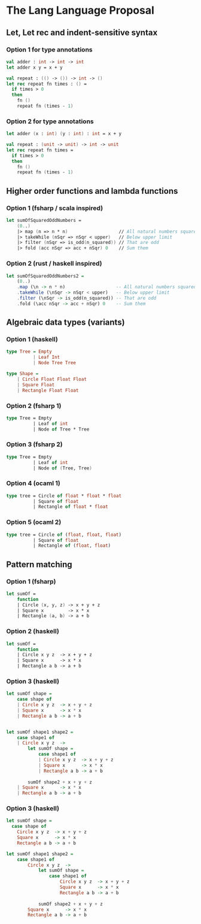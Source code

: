 # The Lang Language Proposal

## Let, Let rec and indent-sensitive syntax

### Option 1 for type annotations

```fsharp
val adder : int -> int -> int
let adder x y = x + y

val repeat : (() -> ()) -> int -> ()
let rec repeat fn times : () =
  if times > 0
  then
    fn ()
    repeat fn (times - 1)
```

### Option 2 for type annotations

```fsharp
let adder (x : int) (y : int) : int = x + y

val repeat : (unit -> unit) -> int -> unit
let rec repeat fn times =
  if times > 0
  then
    fn ()
    repeat fn (times - 1)
```

## Higher order functions and lambda functions

### Option 1 (fsharp / scala inspired)

```fsharp
let sumOfSquaredOddNumbers =
    (0..)
    |> map (n => n * n)                   // All natural numbers squared
    |> takeWhile (nSqr => nSqr < upper)   // Below upper limit
    |> filter (nSqr => is_odd(n_squared)) // That are odd
    |> fold (acc nSqr => acc + nSqr) 0    // Sum them
```

### Option 2 (rust / haskell inspired)

```haskell
let sumOfSquaredOddNumbers2 =
    (0..)
    .map (\n -> n * n)                   -- All natural numbers squared
    .takeWhile (\nSqr -> nSqr < upper)   -- Below upper limit
    .filter (\nSqr -> is_odd(n_squared)) -- That are odd
    .fold (\acc nSqr -> acc + nSqr) 0    -- Sum them
```

## Algebraic data types (variants)

### Option 1 (haskell)

```haskell
type Tree = Empty
          | Leaf Int
          | Node Tree Tree

type Shape = 
    | Circle Float Float Float
    | Square Float
    | Rectangle Float Float
```

### Option 2 (fsharp 1)

```fsharp
type Tree = Empty
          | Leaf of int
          | Node of Tree * Tree
```

### Option 3 (fsharp 2)

```fsharp
type Tree = Empty
          | Leaf of int
          | Node of (Tree, Tree)
```

### Option 4 (ocaml 1)

```ocaml
type tree = Circle of float * float * float
          | Square of float
          | Rectangle of float * float 
```

### Option 5 (ocaml 2)

```ocaml
type tree = Circle of (float, float, float)
          | Square of float
          | Rectangle of (float, float)
```

## Pattern matching

### Option 1 (fsharp)

```fsharp
let sumOf =
    function
    | Circle (x, y, z) -> x + y + z
    | Square x         -> x * x
    | Rectangle (a, b) -> a + b
```

### Option 2 (haskell)

```fsharp
let sumOf =
    function
    | Circle x y z  -> x + y + z
    | Square x      -> x * x
    | Rectangle a b -> a + b
```

### Option 3 (haskell)

```haskell
let sumOf shape =
    case shape of
    | Circle x y z  -> x + y + z
    | Square x      -> x * x
    | Rectangle a b -> a + b


let sumOf shape1 shape2 =
    case shape1 of
    | Circle x y z  -> 
        let sumOf shape =
            case shape1 of
            | Circle x y z  -> x + y + z
            | Square x      -> x * x
            | Rectangle a b -> a + b
        
        sumOf shape2 + x + y + z
    | Square x      -> x * x
    | Rectangle a b -> a + b
```

### Option 3 (haskell)

```haskell
let sumOf shape =
  case shape of
    Circle x y z  -> x + y + z
    Square x      -> x * x
    Rectangle a b -> a + b

let sumOf shape1 shape2 =
    case shape1 of
        Circle x y z  -> 
            let sumOf shape =
                case shape1 of
                    Circle x y z  -> x + y + z
                    Square x      -> x * x
                    Rectangle a b -> a + b
            
            sumOf shape2 + x + y + z
        Square x      -> x * x
        Rectangle a b -> a + b
```
